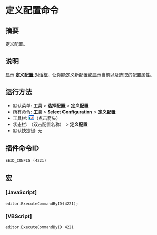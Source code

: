 # 定义配置命令

## 摘要

定义配置。

## 说明

显示 [**定义配置** 对话框](../../dlg/configurations/index)，让你能定义新配置或显示当前以及选取的配置属性。

## 运行方法

- 默认菜单: **工具** \> **选择配置** \> **定义配置**
- [所有命令](all_commands): **工具** >
**Select Configuration** \> **定义配置**
- 工具栏: ![](../../images/configpopup.png)（点击箭头）
- 状态栏: （双击配置名称） \> **定义配置**
- 默认快捷键: 无

## 插件命令ID

```
EEID_CONFIG (4221)
```

## 宏

### \[JavaScript\]

```
editor.ExecuteCommandByID(4221);
```

### \[VBScript\]

```
editor.ExecuteCommandByID 4221
```
